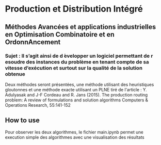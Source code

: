# Production et Distribution Intégré

## Méthodes Avancées et applications industrielles en Optimisation Combinatoire et en OrdonnAncement

### Sujet : Il s’agit ainsi de d ́evelopper un logiciel permettant de r esoudre des instances du problème en tenant compte de sa vitesse d’exécution et surtout sur la qualité de la solution obtenue

Deux méthodes seront présentées, une méthode utilisant des heuristiques gloutonnes et une méthode exacte utilisant un PLNE tiré de l'article : Y. Adulyasak and J-F Cordeau and R. Jans (2015). The production routing problem: A review of formulations and solution algorithms Computers & Operations Research, 55:141-152

## How to use

Pour observer les deux algorithmes, le fichier main.ipynb permet une execution simple des algorithmes avec une visualisation des résultats
